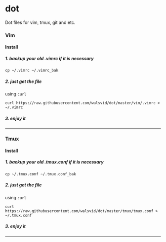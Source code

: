 # dot
Dot files for vim, tmux, git and etc.


### Vim
#### Install
##### 1. backup your old .vimrc if it is necessary

```
cp ~/.vimrc ~/.vimrc_bak
```

##### 2. just get the file
using `curl`

```
curl https://raw.githubusercontent.com/walsvid/dot/master/vim/.vimrc > ~/.vimrc
```

##### 3. enjoy it

-----------------

### Tmux

#### Install
##### 1. backup your old .tmux.conf if it is necessary

```
cp ~/.tmux.conf ~/.tmux.conf_bak
```

##### 2. just get the file
using `curl`

```
curl https://raw.githubusercontent.com/walsvid/dot/master/tmux/tmux.conf > ~/.tmux.conf
```

##### 3. enjoy it

-----------------